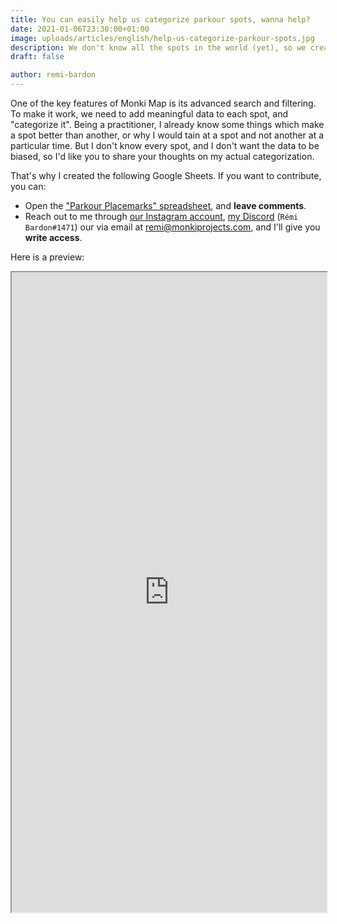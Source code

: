 ```yaml
---
title: You can easily help us categorize parkour spots, wanna help?
date: 2021-01-06T23:30:00+01:00
image: uploads/articles/english/help-us-categorize-parkour-spots.jpg
description: We don't know all the spots in the world (yet), so we created a collaborative spreadsheet to categorize spot and their general informations.
draft: false

author: remi-bardon
---
```


One of the key features of Monki Map is its advanced search and filtering. To make it work, we need to add meaningful data to each spot, and "categorize it". Being a practitioner, I already know some things which make a spot better than another, or why I would tain at a spot and not another at a particular time. But I don't know every spot, and I don't want the data to be biased, so I'd like you to share your thoughts on my actual categorization.

That's why I created the following Google Sheets. If you want to contribute, you can:

- Open the ["Parkour Placemarks" spreadsheet](https://docs.google.com/spreadsheets/d/1rlVB6HAOHgvqnQDtstfvy6zwYsYKq1xPE6Q_ZHPqWUw/edit?usp=sharing), and **leave comments**.
- Reach out to me through [our Instagram account](https://www.instagram.com/monkiprojects/), [my Discord](https://discord.com) (`Rémi Bardon#1471`) our via email at remi@monkiprojects.com, and I'll give you **write access**.

Here is a preview:

<iframe width="100%" height="1024" src="https://docs.google.com/spreadsheets/d/e/2PACX-1vTCtqBQTH5dwNcXkespZ2BPd5e72LZ9_VCqNZfJbJvM95VVMa_Hndl968YoOmFcl8BnUkeZv_5VHNgh/pubhtml?widget=true&amp;headers=false"></iframe>
